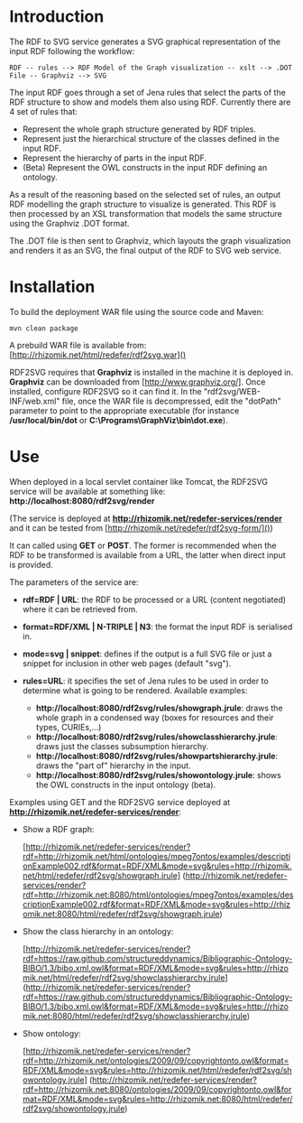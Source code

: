 # Introduction

The RDF to SVG service generates a SVG graphical representation of the input RDF following the workflow:

    RDF -- rules --> RDF Model of the Graph visualization -- xslt --> .DOT File -- Graphviz --> SVG

The input RDF goes through a set of Jena rules that select the parts of the RDF structure to show and models 
them also using RDF. Currently there are 4 set of rules that:
 
* Represent the whole graph structure generated by RDF triples.
* Represent just the hierarchical structure of the classes defined in the input RDF.
* Represent the hierarchy of parts in the input RDF.
* (Beta) Represent the OWL constructs in the input RDF defining an ontology.

As a result of the reasoning based on the selected set of rules, an output RDF modelling the graph structure
to visualize is generated. This RDF is then processed by an XSL transformation that models the same structure
using the Graphviz .DOT format. 

The .DOT file is then sent to Graphviz, which layouts the graph visualization and renders it as an SVG, the final
output of the RDF to SVG web service.

# Installation

To build the deployment WAR file using the source code and Maven:

    mvn clean package
    
A prebuild WAR file is available from: [http://rhizomik.net/html/redefer/rdf2svg.war]()

RDF2SVG requires that **Graphviz** is installed in the machine it is deployed in. **Graphviz** can be downloaded 
from [http://www.graphviz.org/]. Once installed, configure RDF2SVG so it can find it. In the 
"rdf2svg/WEB-INF/web.xml" file, once the WAR file is decompressed, edit the "dotPath" parameter to point
to the appropriate executable (for instance **/usr/local/bin/dot** or **C:\\Programs\\GraphViz\\bin\\dot.exe**).


# Use

When deployed in a local servlet container like Tomcat, the RDF2SVG service will be available at something like: **http://localhost:8080/rdf2svg/render**

(The service is deployed at **http://rhizomik.net/redefer-services/render** and it can be tested from [http://rhizomik.net/redefer/rdf2svg-form/]())

It can called using **GET** or **POST**. The former is recommended when the RDF to be transformed is available from a URL, the latter when direct input is provided.

The parameters of the service are:

*   **rdf=RDF | URL**: the RDF to be processed or a URL (content negotiated) where it can be retrieved from.
*   **format=RDF/XML | N-TRIPLE | N3**: the format the input RDF is serialised in.
*   **mode=svg | snippet**: defines if the output is a full SVG file or just a snippet for inclusion in other web pages (default "svg").
*   **rules=URL**: it specifies the set of Jena rules to be used in order to determine what is going to be rendered. Available examples:

    * **http://localhost:8080/rdf2svg/rules/showgraph.jrule**: draws the whole graph in a condensed way (boxes for resources and their types, CURIEs,...)
    * **http://localhost:8080/rdf2svg/rules/showclasshierarchy.jrule**: draws just the classes subsumption hierarchy.
    * **http://localhost:8080/rdf2svg/rules/showpartshierarchy.jrule**: draws the "part of" hierarchy in the input.
    * **http://localhost:8080/rdf2svg/rules/showontology.jrule**: shows the OWL constructs in the input ontology (beta).

Examples using GET and the RDF2SVG service deployed at **http://rhizomik.net/redefer-services/render**:

*   Show a RDF graph:
    
    [http://rhizomik.net/redefer-services/render?rdf=http://rhizomik.net/html/ontologies/mpeg7ontos/examples/descriptionExample002.rdf&format=RDF/XML&mode=svg&rules=http://rhizomik.net/html/redefer/rdf2svg/showgraph.jrule]
    (http://rhizomik.net/redefer-services/render?rdf=http://rhizomik.net:8080/html/ontologies/mpeg7ontos/examples/descriptionExample002.rdf&format=RDF/XML&mode=svg&rules=http://rhizomik.net:8080/html/redefer/rdf2svg/showgraph.jrule)

*   Show the class hierarchy in an ontology:
    
    [http://rhizomik.net/redefer-services/render?rdf=https://raw.github.com/structureddynamics/Bibliographic-Ontology-BIBO/1.3/bibo.xml.owl&format=RDF/XML&mode=svg&rules=http://rhizomik.net/html/redefer/rdf2svg/showclasshierarchy.jrule]
    (http://rhizomik.net/redefer-services/render?rdf=https://raw.github.com/structureddynamics/Bibliographic-Ontology-BIBO/1.3/bibo.xml.owl&format=RDF/XML&mode=svg&rules=http://rhizomik.net:8080/html/redefer/rdf2svg/showclasshierarchy.jrule)
    
*   Show ontology:
    
    [http://rhizomik.net/redefer-services/render?rdf=http://rhizomik.net/ontologies/2009/09/copyrightonto.owl&format=RDF/XML&mode=svg&rules=http://rhizomik.net/html/redefer/rdf2svg/showontology.jrule]
    (http://rhizomik.net/redefer-services/render?rdf=http://rhizomik.net:8080/ontologies/2009/09/copyrightonto.owl&format=RDF/XML&mode=svg&rules=http://rhizomik.net:8080/html/redefer/rdf2svg/showontology.jrule)